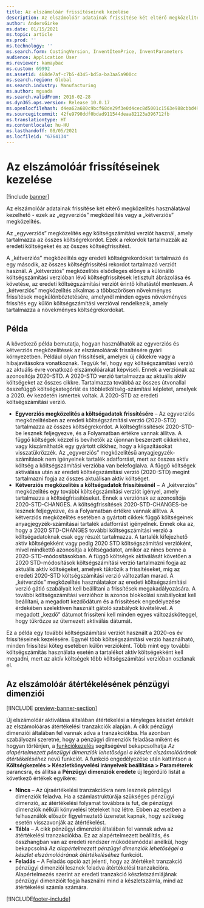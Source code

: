```yaml
---
title: Az elszámolóár frissítéseinek kezelése
description: Az elszámolóár adatainak frissítése két eltérő megközelítés használatával kezelhető - ezek az „egyverziós” megközelítés vagy a „kétverziós” megközelítés.
author: AndersGirke
ms.date: 01/15/2021
ms.topic: article
ms.prod: ''
ms.technology: ''
ms.search.form: CostingVersion, InventItemPrice, InventParameters
audience: Application User
ms.reviewer: kamaybac
ms.custom: 69992
ms.assetid: 468de7af-c7b5-4345-bd5a-ba3aa5a900cc
ms.search.region: Global
ms.search.industry: Manufacturing
ms.author: mguada
ms.search.validFrom: 2016-02-28
ms.dyn365.ops.version: Release 10.0.17
ms.openlocfilehash: d4ea62a680c9bcf68de29f3e0d4cec8d5001c1563e988cbbd49eb961604072c8
ms.sourcegitcommit: 42fe9790ddf0bdad911544deaa82123a396712fb
ms.translationtype: HT
ms.contentlocale: hu-HU
ms.lasthandoff: 08/05/2021
ms.locfileid: "6764134"
---
```

# <a name="manage-standard-cost-updates"></a>Az elszámolóár frissítéseinek kezelése

[!include [banner](../includes/banner.md)]

Az elszámolóár adatainak frissítése két eltérő megközelítés használatával kezelhető - ezek az „egyverziós” megközelítés vagy a „kétverziós” megközelítés.

Az „egyverziós” megközelítés egy költségszámítási verziót használ, amely tartalmazza az összes költségrekordot. Ezek a rekordok tartalmazzák az eredeti költségeket és az összes költségfrissítést.

A „kétverziós” megközelítés egy eredeti költségrekordokat tartalmazó és egy második, az összes költségfrissítési rekordot tartalmazó verziót használ. A „kétverziós” megközelítés elsődleges előnye a különálló költségszámítási verzióban lévő költségfrissítések letisztult ábrázolása és követése, az eredeti költségszámítási verziót érintő kihatástól mentesen. A „kétverziós” megközelítés alkalmas a többszörösen növekményes frissítések megkülönböztetésére, amelynél minden egyes növekményes frissítés egy külön költségszámítási verzióval rendelkezik, amely tartalmazza a növekményes költségrekordokat.

## <a name="example"></a>Példa

A következő példa bemutatja, hogyan használhatók az egyverziós és kétverziós megközelítések az elszámolóárak frissítésére gyári környezetben. Például olyan frissítések, amelyek új cikkekre vagy a hibajavításokra vonatkoznak. Tegyük fel, hogy egy költségszámítási verzió az aktuális évre vonatkozó elszámolóárakat képviseli. Ennek a verziónak az azonosítója 2020-STD. A 2020-STD verzió tartalmazza az aktuális aktív költségeket az összes cikkre. Tartalmazza továbbá az összes útvonallal összefüggő költségkategóriát és többletköltség-számítási képletet, amelyek a 2020. év kezdetén ismertek voltak. A 2020-STD az eredeti költségszámítási verzió.

- **Egyverziós megközelítés a költségadatok frissítésére** – Az egyverziós megközelítésben az eredeti költségszámítási verzió (2020-STD) tartalmazza az összes költségrekordot. A költségfrissítések 2020-STD-be lesznek feljegyezve, és a Folyamatban értékre vannak állítva. A függő költségek kézzel is bevihetők az újonnan beszerzett cikkekhez, vagy kiszámíthatók egy gyártott cikkhez, hogy a kiigazításokat visszatükrözzék. Az „egyverziós” megközelítésű anyagjegyzék-számítások nem igényelnek tartalék adatforrást, mert az összes aktív költség a költségszámítási verzióba van belefoglalva. A függő költségek aktiválása után az eredeti költségszámítási verzió (2020-STD) megint tartalmazni fogja az összes aktuálisan aktív költséget.
- **Kétverziós megközelítés a költségadatok frissítésénél** − A „kétverziós” megközelítés egy további költségszámítási verziót igényel, amely tartalmazza a költségfrissítéseket. Ennek a verziónak az azonosítója 2020-STD-CHANGES. A költségfrissítések 2020-STD-CHANGES-be lesznek feljegyezve, és a Folyamatban értékre vannak állítva. A kétverziós megközelítés esetében a gyártott cikkek függő költségeinek anyagjegyzék-számításai tartalék adatforrást igényelnek. Ennek oka az, hogy a 2020 STD-CHANGES további költségszámítási verzió a költségadatoknak csak egy részét tartalmazza. A tartalék kifejezhető aktív költségekként vagy pedig 2020 STD költségszámítási verzióként, mivel mindkettő azonosítja a költségadatot, amikor az nincs benne a 2020-STD-módosításokban. A függő költségek aktiválását követően a 2020 STD-módosítások költségszámítási verzió tartalmazni fogja az aktuális aktív költségeket, amelyek tükrözik a frissítéseket, míg az eredeti 2020-STD költségszámítási verzió változatlan marad. A „kétverziós” megközelítés használatakor az eredeti költségszámítási verzió gátló szabályait kell beállítani a frissítések megakadályozására. A további költségszámítási verzióhoz is azonos blokkolási szabályokat kell beállítani, a megadott kezdődátum és a frissítések engedélyezése érdekében szelektíven használt gátoló szabályok kivételével. A megadott „kezdő” dátumot frissíteni kell minden egyes változásköteggel, hogy tükrözze az ütemezett aktiválás dátumát.

Ez a példa egy további költségszámítási verziót használt a 2020-os év frissítéseinek kezelésére. Egynél több költségszámítási verzió használható, minden frissítési köteg esetében külön verzióként. Több mint egy további költségszámítás használata esetén a tartalékot aktív költségekként kell megadni, mert az aktív költségek több költségszámítási verzióban oszlanak el.

## <a name="financial-dimensions-for-the-standard-cost-revaluation"></a>Az elszámolóár átértékelésének pénzügyi dimenziói

[!INCLUDE [preview-banner-section](../../includes/preview-banner-section.md)]

Új elszámolóár aktiválása általában átértékelési a tényleges készlet értékét az elszámolóáras átértékelési tranzakciók alapján. A cikk pénzügyi dimenziói általában fel vannak adva a tranzakciókba. Ha azonban szabályozni szeretné, hogy a pénzügyi dimenziók feladása miként és hogyan történjen, a [funkciókezelés](../../fin-ops-core/fin-ops/get-started/feature-management/feature-management-overview.md) segítségével bekapcsolhatja *Az alapértelmezett pénzügyi dimenziók lehetőségei a készlet elszámolóárának átértékeléséhez* nevű funkciót. A funkció engedélyezése után kattintson a **Költségkezelés > Készletkönyvelési irányelvek beállítása > Paraméterek** parancsra, és állítsa a **Pénzügyi dimenziók eredete** új legördülő listát a következő értékek egyikére:

- **Nincs** – Az újraértékelési tranzakciókra nem lesznek pénzügyi dimenziók feladva. Ha a számlastruktúrája szükséges pénzügyi dimenzió, az átértékelési folyamat továbbra is fut, de pénzügyi dimenziók nélküli könyvelési tételeket hoz létre. Ebben az esetben a felhasználók először figyelmeztető üzenetet kapnak, hogy szükség esetén visszavonják az átértékelést.
- **Tábla** – A cikk pénzügyi dimenziói általában fel vannak adva az átértékelési tranzakciókba. Ez az alapértelmezett beállítás, és összhangban van az eredeti rendszer működésmóddal anélkül, hogy bekapcsolná *Az alapértelmezett pénzügyi dimenziók lehetőségei a készlet elszámolóárának átértékeléséhez* funkciót.
- **Feladás** – A Feladás opció azt jelenti, hogy az átértékelt tranzakció pénzügyi dimenziói lesznek feladva átértékelési tranzakcióra. Alapértelmezés szerint az eredeti tranzakció készletszámlájának pénzügyi dimenzióit fogja használni mind a készletszámla, mind az átértékelési számla számára.


[!INCLUDE[footer-include](../../includes/footer-banner.md)]